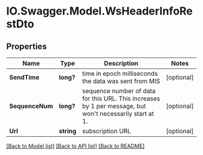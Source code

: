 # IO.Swagger.Model.WsHeaderInfoRestDto
## Properties

Name | Type | Description | Notes
------------ | ------------- | ------------- | -------------
**SendTime** | **long?** | time in epoch milliseconds the data was sent from MIS | [optional] 
**SequenceNum** | **long?** | sequence number of data for this URL. This increases by 1 per message, but won&#x27;t necessarily start at 1.  | [optional] 
**Url** | **string** | subscription URL | [optional] 

[[Back to Model list]](../README.md#documentation-for-models) [[Back to API list]](../README.md#documentation-for-api-endpoints) [[Back to README]](../README.md)

